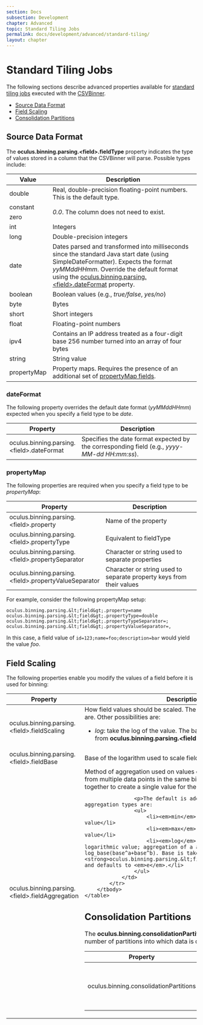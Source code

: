 ```yaml
---
section: Docs
subsection: Development
chapter: Advanced
topic: Standard Tiling Jobs
permalink: docs/development/advanced/standard-tiling/
layout: chapter
---
```


Standard Tiling Jobs
====================

The following sections describe advanced properties available for [standard tiling jobs](../standard-tiling/) executed with the [CSVBinner](#csvbinner).

- [Source Data Format](#source-data-format)
- [Field Scaling](#field-scaling)
- [Consolidation Partitions](#consolidation-partitions)

## <a name="source-data-format"></a> Source Data Format ##

The **oculus.<wbr>binning.<wbr>parsing.<wbr>&lt;field&gt;.<wbr>fieldType** property indicates the type of values stored in a column that the CSVBinner will parse. Possible types include:

<div class="props">
	<table class="summaryTable" width="100%">
		<thead>
			<tr>
				<th scope="col" width="20%">Value</th>
				<th scope="col" width="80%">Description</th>
			</tr>
		</thead>
		<tbody>
			<tr>
				<td class="value">double</td>
				<td class="description">Real, double-precision floating-point numbers. This is the default type.</td>
			</tr>
			<tr>
				<td class="value">constant</td>
				<td class="description" rowspan="2"><em>0.0</em>. The column does not need to exist.</td>
			</tr>
			<tr>
				<td class="value">zero</td>
			</tr>
			<tr>
				<td class="value">int</td>
				<td class="description">Integers</td>
			</tr>
			<tr>
				<td class="value">long</td>
				<td class="description">Double-precision integers</td>
			</tr>
			<tr>
				<td class="value">date</td>
				<td class="description">Dates parsed and transformed into milliseconds since the standard Java start date (using SimpleDateFormatter). Expects the format <em>yyMMddHHmm</em>. Override the default format using the <a href="#dateformat">oculus.binning.parsing.&lt;field&gt;.dateFormat</a> property.</td>
			</tr>
			<tr>
				<td class="value">boolean</td>
				<td class="description">Boolean values (e.g., <em>true/false</em>, <em>yes/no</em>)</td>
			</tr>
			<tr>
				<td class="value">byte</td>
				<td class="description">Bytes</td>
			</tr>
			<tr>
				<td class="value">short</td>
				<td class="description">Short integers</td>
			</tr>
			<tr>
				<td class="value">float</td>
				<td class="description">Floating-point numbers</dd>
			</tr>
			<tr>
				<td class="value">ipv4</td>
				<td class="description">Contains an IP address treated as a four-digit base 256 number turned into an array of four bytes</td>
			</tr>
			<tr>
				<td class="value">string</td>
				<td class="description">String value</td>
			</tr>
			<tr>
				<td class="value">propertyMap</td>
				<td class="description">Property maps. Requires the presence of an additional set of <a href="#propertymap">propertyMap fields</a>.</td>
			</tr>
		</tbody>
	</table>
</div>

### <a name="dateformat"></a> dateFormat ###

The following property overrides the default date format (*yyMMddHHmm*) expected when you specify a field type to be *date*.

<div class="props">
	<table class="summaryTable" width="100%">
		<thead>
			<tr>
				<th scope="col" width="20%">Property</th>
				<th scope="col" width="80%">Description</th>
			</tr>
		</thead>
		<tbody>
			<tr>
				<td class="property">oculus.binning.parsing.&lt;field&gt;.dateFormat</td>
				<td class="description">Specifies the date format expected by the corresponding field (e.g., <em>yyyy-MM-dd HH:mm:ss</em>).</td>
			</tr>
		</tbody>
	</table>
</div>

### <a name="propertymap"></a> propertyMap ###

The following properties are required when you specify a field type to be *propertyMap*:

<div class="props">
	<table class="summaryTable" width="100%">
		<thead>
			<tr>
				<th scope="col" width="20%">Property</th>
				<th scope="col" width="80%">Description</th>
			</tr>
		</thead>
		<tbody>
			<tr>
				<td class="property">oculus.binning.parsing.&lt;field&gt;.property</td>
				<td class="description">Name of the property</td>
			</tr>
			<tr>
				<td class="property">oculus.binning.parsing.&lt;field&gt;.propertyType</td>
				<td class="description">Equivalent to fieldType</td>
			</tr>
			<tr>
				<td class="property">oculus.binning.parsing.&lt;field&gt;.propertySeparator</td>
				<td class="description">Character or string used to separate properties</td>
			</tr>
			<tr>
				<td class="property">oculus.binning.parsing.&lt;field&gt;.propertyValueSeparator</td>
				<td class="description">Character or string used to separate property keys from their values</td>
			</tr>
		</tbody>
	</table>
</div>

For example, consider the following propertyMap setup:

```properties
oculus.binning.parsing.&lt;field&gt;.property=name
oculus.binning.parsing.&lt;field&gt;.propertyType=double
oculus.binning.parsing.&lt;field&gt;.propertyTypeSeparator=;
oculus.binning.parsing.&lt;field&gt;.propertyValueSeparator=,
```

In this case, a field value of `id=123;name=foo;description=bar` would yield the value *foo*.

## <a name="field-scaling"></a> Field Scaling ##

The following properties enable you modify the values of a field before it is used for binning:

<div class="props">
	<table class="summaryTable" width="100%">
		<thead>
			<tr>
				<th scope="col" width="20%">Property</th>
				<th scope="col" width="80%">Description</th>
			</tr>
		</thead>
		<tbody>
			<tr>
				<td class="property">oculus.binning.parsing.&lt;field&gt;.fieldScaling</td>
				<td class="description">
					How field values should be scaled. The default leaves values as they are. Other possibilities are:
					<ul>
						<li><em>log</em>: take the log of the value. The base of the logarithm is taken from <strong>oculus.binning.parsing.&lt;field&gt;.fieldBase</strong>.</dd>
					</ul>
				</td>
			</tr>
			<tr>
				<td class="property">oculus.binning.parsing.&lt;field&gt;.fieldBase</td>
				<td class="description">Base of the logarithm used to scale field values.</td>
			</tr>
			<tr>
				<td class="property">oculus.binning.parsing.&lt;field&gt;.fieldAggregation</td>
				<td class="description">
					Method of aggregation used on values of field. Describes how values from multiple data points in the same bin should be aggregated together to create a single value for the bin.

					<p>The default is addition. Other possible aggregation types are:
					<ul>
						<li><em>min</em>: find the minimum value</li>
						<li><em>max</em>: find the maximum value</li>
						<li><em>log</em>: treat the number as a logarithmic value; aggregation of a and b is log_base(base^a+base^b). Base is taken from property <strong>oculus.binning.parsing.&lt;field&gt;.fieldBase</strong>, and defaults to <em>e</em>.</li>
					</ul>
				</td>
			</tr>
		</tbody>
	</table>
</div>

## <a name="consolidation-partitions"></a> Consolidation Partitions ##

The **oculus.binning.consolidationPartitions** property controls the number of partitions into which data is consolidated when binning.

<div class="props">
	<table class="summaryTable" width="100%">
		<thead>
			<tr>
				<th scope="col" width="20%">Property</th>
				<th scope="col" width="80%">Description</th>
			</tr>
		</thead>
		<tbody>
			<tr>
				<td class="property">oculus.binning.consolidationPartitions</td>
				<td class="description">The number of partitions into which to consolidate data when binning. If not included, Spark automatically selects the number of partitions.</td>
			</tr>
		</tbody>
	</table>
</div>